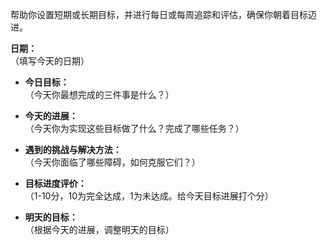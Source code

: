 帮助你设置短期或长期目标，并进行每日或每周追踪和评估，确保你朝着目标迈进。

**日期：**  
（填写今天的日期）

- **今日目标：**  
    （今天你最想完成的三件事是什么？）
    
- **今天的进展：**  
    （今天你为实现这些目标做了什么？完成了哪些任务？）
    
- **遇到的挑战与解决方法：**  
    （今天你面临了哪些障碍，如何克服它们？）
    
- **目标进度评价：**  
    （1-10分，10为完全达成，1为未达成。给今天目标进展打个分）
    
- **明天的目标：**  
    （根据今天的进展，调整明天的目标）